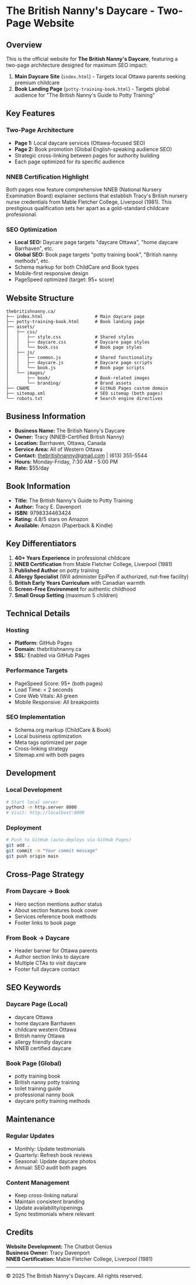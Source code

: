 # The British Nanny's Daycare - Two-Page Website

## Overview
This is the official website for **The British Nanny's Daycare**, featuring a two-page architecture designed for maximum SEO impact:

1. **Main Daycare Site** (`index.html`) - Targets local Ottawa parents seeking premium childcare
2. **Book Landing Page** (`potty-training-book.html`) - Targets global audience for "The British Nanny's Guide to Potty Training"

## Key Features

### Two-Page Architecture
- **Page 1:** Local daycare services (Ottawa-focused SEO)
- **Page 2:** Book promotion (Global English-speaking audience SEO)
- Strategic cross-linking between pages for authority building
- Each page optimized for its specific audience

### NNEB Certification Highlight
Both pages now feature comprehensive NNEB (National Nursery Examination Board) explainer sections that establish Tracy's British nursery nurse credentials from Mable Fletcher College, Liverpool (1981). This prestigious qualification sets her apart as a gold-standard childcare professional.

### SEO Optimization
- **Local SEO:** Daycare page targets "daycare Ottawa", "home daycare Barrhaven", etc.
- **Global SEO:** Book page targets "potty training book", "British nanny methods", etc.
- Schema markup for both ChildCare and Book types
- Mobile-first responsive design
- PageSpeed optimized (target: 95+ score)

## Website Structure

```
thebritishnanny.ca/
├── index.html                    # Main daycare page
├── potty-training-book.html      # Book landing page
├── assets/
│   ├── css/
│   │   ├── style.css             # Shared styles
│   │   ├── daycare.css           # Daycare page styles
│   │   └── book.css              # Book page styles
│   ├── js/
│   │   ├── common.js             # Shared functionality
│   │   ├── daycare.js            # Daycare page scripts
│   │   └── book.js               # Book page scripts
│   └── images/
│       ├── book/                 # Book-related images
│       └── branding/             # Brand assets
├── CNAME                         # GitHub Pages custom domain
├── sitemap.xml                   # SEO sitemap (both pages)
└── robots.txt                    # Search engine directives
```

## Business Information

- **Business Name:** The British Nanny's Daycare
- **Owner:** Tracy (NNEB-Certified British Nanny)
- **Location:** Barrhaven, Ottawa, Canada
- **Service Area:** All of Western Ottawa
- **Contact:** thebritishnanny@gmail.com | (613) 355-5544
- **Hours:** Monday-Friday, 7:30 AM - 5:00 PM
- **Rate:** $55/day

## Book Information

- **Title:** The British Nanny's Guide to Potty Training
- **Author:** Tracy E. Davenport
- **ISBN:** 9798334463424
- **Rating:** 4.8/5 stars on Amazon
- **Available:** Amazon (Paperback & Kindle)

## Key Differentiators

1. **40+ Years Experience** in professional childcare
2. **NNEB Certification** from Mable Fletcher College, Liverpool (1981)
3. **Published Author** on potty training
4. **Allergy Specialist** (Will administer EpiPen if authorized, nut-free facility)
5. **British Early Years Curriculum** with Canadian warmth
6. **Screen-Free Environment** for authentic childhood
7. **Small Group Setting** (maximum 5 children)

## Technical Details

### Hosting
- **Platform:** GitHub Pages
- **Domain:** thebritishnanny.ca
- **SSL:** Enabled via GitHub Pages

### Performance Targets
- PageSpeed Score: 95+ (both pages)
- Load Time: < 2 seconds
- Core Web Vitals: All green
- Mobile Responsive: All breakpoints

### SEO Implementation
- Schema.org markup (ChildCare & Book)
- Local business optimization
- Meta tags optimized per page
- Cross-linking strategy
- Sitemap.xml with both pages

## Development

### Local Development
```bash
# Start local server
python3 -m http.server 8000
# Visit: http://localhost:8000
```

### Deployment
```bash
# Push to GitHub (auto-deploys via GitHub Pages)
git add .
git commit -m "Your commit message"
git push origin main
```

## Cross-Page Strategy

### From Daycare → Book
- Hero section mentions author status
- About section features book cover
- Services reference book methods
- Footer links to book page

### From Book → Daycare
- Header banner for Ottawa parents
- Author section links to daycare
- Multiple CTAs to visit daycare
- Footer full daycare contact

## SEO Keywords

### Daycare Page (Local)
- daycare Ottawa
- home daycare Barrhaven
- childcare western Ottawa
- British nanny Ottawa
- allergy friendly daycare
- NNEB certified daycare

### Book Page (Global)
- potty training book
- British nanny potty training
- toilet training guide
- professional nanny book
- daycare potty training methods

## Maintenance

### Regular Updates
- Monthly: Update testimonials
- Quarterly: Refresh book reviews
- Seasonal: Update daycare photos
- Annual: SEO audit both pages

### Content Management
- Keep cross-linking natural
- Maintain consistent branding
- Update availability/openings
- Sync testimonials where relevant

## Credits

**Website Development:** The Chatbot Genius  
**Business Owner:** Tracy Davenport  
**NNEB Certification:** Mable Fletcher College, Liverpool (1981)

---

© 2025 The British Nanny's Daycare. All rights reserved.
